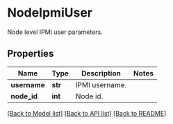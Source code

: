 # NodeIpmiUser

Node level IPMI user parameters.

## Properties
Name | Type | Description | Notes
------------ | ------------- | ------------- | -------------
**username** | **str** | IPMI username. | 
**node_id** | **int** | Node id. | 

[[Back to Model list]](../README.md#documentation-for-models) [[Back to API list]](../README.md#documentation-for-api-endpoints) [[Back to README]](../README.md)


